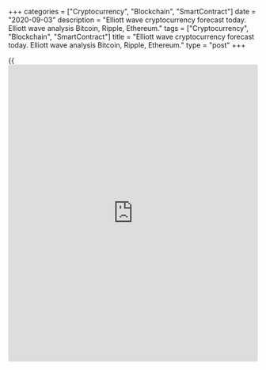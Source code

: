 +++
categories = ["Cryptocurrency", "Blockchain", "SmartContract"]
date = "2020-09-03"
description = "Elliott wave cryptocurrency forecast today. Elliott wave analysis Bitcoin, Ripple, Ethereum."
tags = ["Cryptocurrency", "Blockchain", "SmartContract"]
title = "Elliott wave cryptocurrency forecast today. Elliott wave analysis Bitcoin, Ripple, Ethereum."
type = "post"
+++

{{<iframe id="large-banner" src="https://www.bounty.group/#slide=14.0" width="100%" height="600" scrolling="no" style="border: 0px solid rgb(216, 221, 230); border-radius: 3px;">}}

September 3, 2020

September 3, 2020

Elliott wave [daily](https://www.fintecher.org/2020/03/03/forex-trading-daily-strategy/) forecast for Bitcoin, Ripple and EthereumRoman Onegin

##  **Elliott wave forecast for BTCUSD, ETHUSD, XRPUSD for today**

###  **Elliott wave[BTCUSD][1] analysis**

 **![LiteForex: Elliott wave cryptocurrency forecast today. Elliott wave
analysis Bitcoin, Ripple, Ethereum.][2]**

The BTCUSD market seems to continue forming the sideways correction (4).
It is a double three W-X-Y. Wave W is a simple correction, the linking
wave [X] is a bullish double zigzag. Wave Y is a standard zigzag, it is
composed of the sub-waves [A]-[B]-[C]. The final element of this pattern
is likely to have completed. The market is now forming the beginning of
the bullish wave (5). The market should be running up to a level of
12600.

* * *

###  **Elliott wave[XRPUSD][3] analysis**

 **![LiteForex: Elliott wave cryptocurrency forecast today. Elliott wave
analysis Bitcoin, Ripple, Ethereum.][4]**

The XRPUSD market is rising in the impulse wave (C). The sideways
correction 4 is now developing within the (C) impulse. Correction 4 is
unfolding as a double three, it is composed of three sub-waves
[w]-[x]-[y]. After the first two sub-waves of this pattern completed,
the market has started falling in the final wave [y] which is a zigzag
(a)-(b)-(c). The Ripple price is likely to continue declining in a small
impulse (c) towards a level of 0.250. Next, when correction 4 completes,
the market could start rising in the bullish wave (5) to a level of
0.338.

* * *

###  **Elliott wave[ETHUSD][5] analysis**

 **![LiteForex: Elliott wave cryptocurrency forecast today. Elliott wave
analysis Bitcoin, Ripple, Ethereum.][6]**

The ETHUSD market is forming the global linking wave [X] as a double
zigzag. There is currently developing the final bullish zigzag-shaped
wave (Y). The chart displays the final element of this wave. The price
is now declining in the corrective wave [4], which could complete as a
zigzag (a)-(b)-(c). A short correction (b) should end soon. Next, the
cryptocurrency pair could start declining in the (c) impulse towards a
level of 382.00. When correction [4] finishes, the Ethereum price should
resume rising in wave [5].

* * *

P.S. Did you like my article? Share it in social networks: it will be
the best “thank you" :)

Ask me questions and comment below. I’ll be glad to answer your
questions and give necessary explanations.

 **Useful links:**

  * I recommend trying to trade with a reliable broker [here][7]. The system allows you to trade by yourself or copy successful traders from all across the globe.
  * Use my promo-code BLOG for getting deposit bonus 50% on LiteForex platform. Just enter this code in the appropriate field while [depositing][8] your trading account.
  * Telegram channel with high-quality analytics, Forex reviews, training articles, and other useful things for traders <t.me/liteforex>

![Elliott wave [daily](https://www.fintecher.org/2020/03/03/forex-trading-daily-strategy/) forecast for Bitcoin, Ripple and Ethereum][9]

The content of this article reflects the author’s opinion and does not
necessarily reflect the official position of LiteForex. The material
published on this page is provided for informational purposes only and
should not be considered as the provision of investment advice for the
purposes of Directive 2004/39/EC.

Rate this article:

{{value}}

( {{count}} {{title}} )

   1. my.liteforex.com/trading/chart?symbol=BTCUSD
   2. cdn.liteforex.com/cache/uploads/blog_post/wave-analysis-crypto/03-09-2020/BTCUSDH2.png?w=30&s=3ce2b1ec975617e3184e6f6d0ab90cc2
   3. my.liteforex.com/trading/chart?symbol=XRPUSD
   4. cdn.liteforex.com/cache/uploads/blog_post/wave-analysis-crypto/03-09-2020/XRPUSDH2.png?w=30&s=081717709c32154e70668beefa756a42
   5. my.liteforex.com/trading/chart?symbol=ETHUSD
   6. cdn.liteforex.com/cache/uploads/blog_post/wave-analysis-crypto/03-09-2020/ETHUSDH2.png?w=30&s=13db6f272a9ccb14e1d4be79d488bf2a
   7. my.liteforex.com/?category=analysts-opinions&slug=elliott-wave-[daily](https://www.fintecher.org/2020/03/03/forex-trading-daily-strategy/)-forecast-for-[bitcoin](https://www.letsplayfx.com/blog/forex-for-bitcoin/)-ripple-and-[Ethereum](https://www.playgroundfx.com/blog/the-creator-of-ethereum/)-2020-09-03&openPopup=%2Fregistration%2Fpopup&utm_source=blog&utm_medium=article&utm_campaign=bonus
   8. my.liteforex.com/deposit/?category=analysts-opinions&slug=elliott-wave-[daily](https://www.fintecher.org/2020/03/03/forex-trading-daily-strategy/)-forecast-for-[bitcoin](https://www.letsplayfx.com/blog/forex-for-bitcoin/)-ripple-and-[Ethereum](https://www.playgroundfx.com/blog/the-creator-of-ethereum/)-2020-09-03&promo_code=BLOG&utm_source=blog&utm_medium=article&utm_campaign=bonus
   9. cdn.liteforex.com/cache/uploads/blog_post/wave-analysis-crypto/03-09-2020/[BTC](https://www.playgroundfx.com/blog/who-is-the-creator-of-bitcoin/)-eth-xrp-03-09-2020-wave-analysis.jpg?q=75&w=1000&s=cd3ed6a0a9861506528ecf725ee35c2f